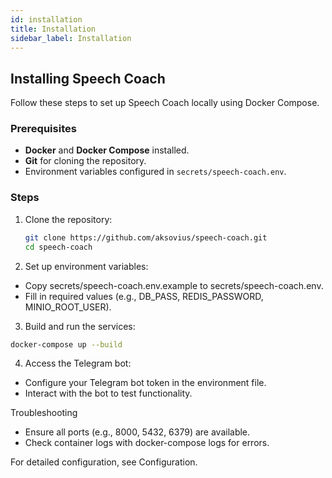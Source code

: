 ```yaml
---
id: installation
title: Installation
sidebar_label: Installation
---
```


## Installing Speech Coach

Follow these steps to set up Speech Coach locally using Docker Compose.

### Prerequisites
- **Docker** and **Docker Compose** installed.
- **Git** for cloning the repository.
- Environment variables configured in `secrets/speech-coach.env`.

### Steps
1. Clone the repository:
   ```bash
   git clone https://github.com/aksovius/speech-coach.git
   cd speech-coach
   ```
2. Set up environment variables:
- Copy secrets/speech-coach.env.example to secrets/speech-coach.env.
- Fill in required values (e.g., DB_PASS, REDIS_PASSWORD, MINIO_ROOT_USER).
3. Build and run the services:
```bash
docker-compose up --build
```
4. Access the Telegram bot:
- Configure your Telegram bot token in the environment file.
- Interact with the bot to test functionality.

Troubleshooting
- Ensure all ports (e.g., 8000, 5432, 6379) are available.
- Check container logs with docker-compose logs for errors.

For detailed configuration, see Configuration.
